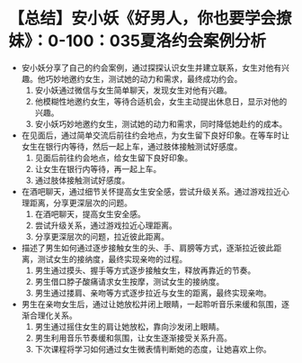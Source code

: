 # 【总结】安小妖《好男人，你也要学会撩妹》：0-100：035夏洛约会案例分析

-   安小妖分享了自己的约会案例，通过探探认识女生并建立联系，女生对他有兴趣。他巧妙地邀约女生，测试她的动力和需求，最终成功约会。
    1.  安小妖通过微信与女生简单聊天，发现女生对他有兴趣。
    2.  他模糊性地邀约女生，等待合适机会，女生主动提出休息日，显示对他的兴趣。
    3.  安小妖巧妙地邀约女生，测试她的动力和需求，同时降低她赴约的成本。
-   在见面后，通过简单交流后前往约会地点，为女生留下良好印象。在等车时让女生在银行内等待，然后一起上车，通过肢体接触测试好感度。
    1.  见面后前往约会地点，给女生留下良好印象。
    2.  让女生在银行内等待，再一起上车。
    3.  通过肢体接触测试好感度。
-   在酒吧聊天，通过细节关怀提高女生安全感，尝试升级关系。通过游戏拉近心理距离，分享更深层次的问题。
    1.  在酒吧聊天，提高女生安全感。
    2.  尝试升级关系，通过游戏拉近心理距离。
    3.  分享更深层次的问题，拉近彼此距离。
-   描述了男生如何通过逐步接触女生的头、手、肩膀等方式，逐渐拉近彼此距离，测试女生的接纳度，最终实现亲吻的过程。
    1.  男生通过摸头、握手等方式逐步接触女生，释放再靠近的节奏。
    2.  男生借口脖子酸痛请求女生按摩，测试女生的接纳度。
    3.  男生通过搂肩、亲吻等方式逐步拉近与女生的距离，最终实现亲吻。
-   男生在亲吻女生后，通过让她放松并闭上眼睛，一起聆听音乐来缓和氛围，逐渐合理化关系。
    1.  男生通过摇住女生的肩让她放松，靠向沙发闭上眼睛。
    2.  男生利用音乐节奏缓和氛围，让女生逐渐接受关系升高。
    3.  下次课程将学习如何通过女生微表情判断她的态度，让她喜欢上你。